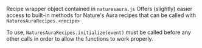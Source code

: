 Recipe wrapper object contained in `naturesaura.js`
Offers (slightly) easier access to built-in methods for Nature's Aura recipes that can be called with 
`NaturesAuraRecipes.<recipe>`

To use, `NaturesAuraRecipes.initialize(event)` must be called before any other calls in order to allow the functions to work properly.